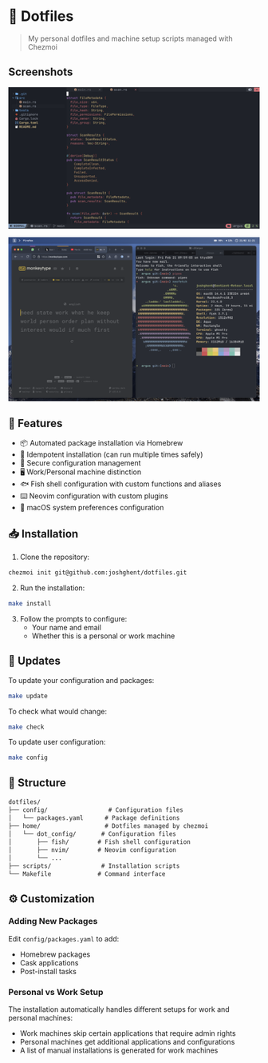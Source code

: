 # 🏡 Dotfiles

> My personal dotfiles and machine setup scripts managed with Chezmoi

## Screenshots
![code](code.png)

![terminal](terminal.png)

## 🚀 Features

- 📦 Automated package installation via Homebrew
- 🔄 Idempotent installation (can run multiple times safely)
- 🔐 Secure configuration management
- 🖥️ Work/Personal machine distinction
- 🐟 Fish shell configuration with custom functions and aliases
- ⌨️ Neovim configuration with custom plugins
- 🔧 macOS system preferences configuration

## 📥 Installation

1. Clone the repository:
```bash
chezmoi init git@github.com:joshghent/dotfiles.git
```

2. Run the installation:
```bash
make install
```

3. Follow the prompts to configure:
   - Your name and email
   - Whether this is a personal or work machine

## 🔄 Updates

To update your configuration and packages:
```bash
make update
```

To check what would change:
```bash
make check
```

To update user configuration:
```bash
make config
```

## 📁 Structure

```
dotfiles/
├── config/                 # Configuration files
│   └── packages.yaml      # Package definitions
├── home/                  # Dotfiles managed by chezmoi
│   └── dot_config/       # Configuration files
│       ├── fish/        # Fish shell configuration
│       ├── nvim/        # Neovim configuration
│       └── ...
├── scripts/              # Installation scripts
└── Makefile             # Command interface
```

## ⚙️ Customization

### Adding New Packages

Edit `config/packages.yaml` to add:
- Homebrew packages
- Cask applications
- Post-install tasks

### Personal vs Work Setup
The installation automatically handles different setups for work and personal machines:
- Work machines skip certain applications that require admin rights
- Personal machines get additional applications and configurations
- A list of manual installations is generated for work machines
